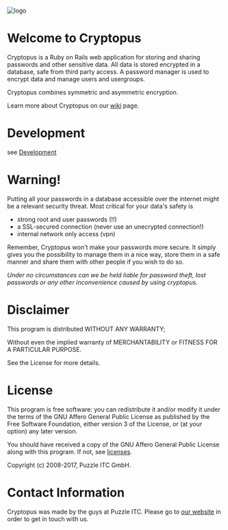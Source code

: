 ![logo](https://github.com/puzzle/cryptopus/blob/df_readme/app/assets/images/cryptopussy.svg)


Welcome to Cryptopus
====================

Cryptopus is a Ruby on Rails web application for storing and sharing
passwords and other sensitive data. 
All data is stored encrypted in a database, safe from third party access. 
A password manager is used to encrypt data and manage users and usergroups.

Cryptopus combines symmetric and asymmetric encryption.

Learn more about Cryptopus on our [wiki](https://github.com/puzzle/cryptopus/wiki) page.

Development
============

see [Development](https://github.com/puzzle/cryptopus/wiki/Development)

Warning!
========

Putting all your passwords in a database accessible over the internet 
might be a relevant security threat. Most critical for your data's safety is

- strong root and user passwords (!!)
- a SSL-secured connection (never use an unecrypted connection!)
- internal network only access (vpn)

Remember, Cryptopus won't make your passwords more secure.
It simply gives you the possibility to manage them in a nice way,
store them in a safe manner and share them with other people if you wish to do so.

*Under no circumstances can we be held liable for password theft,
lost passwords or any other inconvenience caused by using cryptopus.*

Disclaimer
==========

This program is distributed WITHOUT ANY WARRANTY;

Without even the implied warranty of MERCHANTABILITY
or FITNESS FOR A PARTICULAR PURPOSE. 

See the License for more details.

License
=======

This program is free software: you can redistribute it and/or modify it
under the terms of the GNU Affero General Public License as published by
the Free Software Foundation, either version 3 of the License, or (at
your option) any later version.


You should have received a copy of the GNU Affero General Public License
along with this program. If not, see
[licenses](http://www.gnu.org/licenses/).

Copyright (c) 2008-2017, Puzzle ITC GmbH.

Contact Information
===================

Cryptopus was made by the guys at Puzzle ITC. Please go to
[our website](http://www.puzzle.ch/) in order to get in touch
with us.
